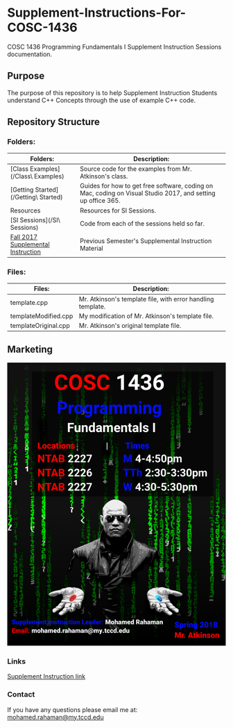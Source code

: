 # Supplement-Instructions-For-COSC-1436
COSC 1436 Programming Fundamentals I Supplement Instruction Sessions documentation.

## Purpose
The purpose of this repository is to help Supplement Instruction
Students understand C++ Concepts through the use of example C++
code.

## Repository Structure
### Folders:
| Folders:              | Description:                                                                                                  |
| ---                   | ---                                                                                                           |
| [Class Examples](/Class\ Examples)        | Source code for the examples from Mr. Atkinson's class.                                                       |
| [Getting Started](/Getting\ Started)       | Guides for how to get free software, coding on Mac, coding on Visual Studio 2017, and setting up office 365.  |
| Resources             | Resources for SI Sessions.                                                                                    |
| [SI Sessions](/SI\ Sessions)           | Code from each of the sessions held so far.                                                                   |
| [Fall 2017 Supplemental Instruction](/Resources/Fall_2017_Supplemental_Instruction) | Previous Semester's Supplemental Instruction Material |

### Files:
| Files:                | Description:                                                  |
|---                    | ---                                                           |
| template.cpp          | Mr. Atkinson's template file, with error handling template.   |
| templateModified.cpp  | My modification of Mr. Atkinson's template file.              |
| templateOriginal.cpp  | Mr. Atkinson's original template file.                        |




## Marketing
![FlyerFall2017](/Resources/Marketing/Spring2018SiFlyer.png)

### Links
[Supplement Instruction link](https://www.tccd.edu/academics/academic-help/supplemental-instruction/)

### Contact
If you have any questions please email me at:
<br><a href="mailto:mohamed.rahaman@my.tccd.edu?Subject=About%Supplemental%Instuction">mohamed.rahaman@my.tccd.edu</a>
